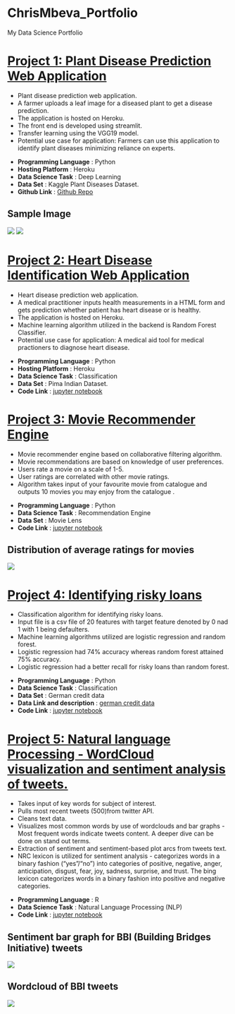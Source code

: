 # ChrisMbeva_Portfolio
My Data Science Portfolio

# [Project 1: Plant Disease Prediction Web Application](https://plant-disease-prediction-app.herokuapp.com/)

* Plant disease prediction web application.
* A farmer uploads a leaf image for a diseased plant to get a disease prediction.
* The application is hosted on Heroku.
* The front end is developed using streamlit.
* Transfer learning using the VGG19 model.
* Potential use case for application: Farmers can use this application to identify plant diseases minimizing reliance on experts.

- **Programming Language** : Python
- **Hosting Platform** : Heroku
- **Data Science Task** : Deep Learning
- **Data Set** : Kaggle Plant Diseases Dataset.
- **Github Link** : [Github Repo](https://github.com/chrisliti/plant_disease_prediction)

## Sample Image
![](/images2/Image1.JPG)  ![](/images2/Image2.JPG)

# [Project 2: Heart Disease Identification Web Application](https://heartdisease-prediction-ml-api.herokuapp.com/)

* Heart disease prediction web application.
* A medical practitioner inputs health measurements in a HTML form and gets prediction whether patient has heart disease or is healthy.
* The application is hosted on Heroku.
* Machine learning algorithm utilized in the backend is Random Forest Classifier.
* Potential use case for application: A medical aid tool for medical practioners to diagnose heart disease.

- **Programming Language** : Python
- **Hosting Platform** : Heroku
- **Data Science Task** : Classification
- **Data Set** : Pima Indian Dataset.
- **Code Link** : [jupyter notebook](https://github.com/chrisliti/Heart-Disease-APP-Heroku/blob/main/model.py)



# [Project 3: Movie Recommender Engine](https://github.com/chrisliti/Movie-Recommender-Engine/blob/master/Movie%20Recommender%20Engine%20June%202021.ipynb)

* Movie recommender engine based on collaborative filtering algorithm.
* Movie recommendations are based on knowledge of user preferences.
* Users rate a movie on a scale of 1-5.
* User ratings are correlated with other movie ratings.
* Algorithm takes input of your favourite movie from catalogue and outputs 10 movies you may enjoy from the catalogue .

- **Programming Language** : Python
- **Data Science Task** : Recommendation Engine
- **Data Set** : Movie Lens
- **Code Link** : [jupyter notebook](https://github.com/chrisliti/Movie-Recommender-Engine/blob/master/Movie%20Recommender%20Engine%20June%202021.ipynb)

## Distribution of average ratings for movies
![](images2/movies%20ratings%20distribution.png)


# [Project 4: Identifying risky loans](https://github.com/chrisliti/Identifying-Risky-Loans/blob/master/Identifying%20Loan%20Defaulters%20June%202021.ipynb)

* Classification algorithm for identifying risky loans.
* Input file is a csv file of 20 features with target feature denoted by 0 nad 1 with 1 being defaulters.
* Machine learning algorithms utilized are logistic regression and random forest.
* Logistic regression had 74% accuracy whereas random forest attained 75% accuracy.
* Logistic regression had a better recall for risky loans than random forest.

- **Programming Language** : Python
- **Data Science Task** : Classification
- **Data Set** : German credit data
- **Data Link and description** : [german credit data](https://archive.ics.uci.edu/ml/datasets/statlog+(german+credit+data))
- **Code Link** : [jupyter notebook](https://github.com/chrisliti/Identifying-Risky-Loans/blob/master/Identifying%20Loan%20Defaulters%20June%202021.ipynb)


# [Project 5: Natural language Processing - WordCloud visualization and sentiment analysis of tweets.](https://github.com/chrisliti/NLP-Twitter-Analysis/blob/master/NLP%20(Twitter%20Analysis)%20May%202021.ipynb)

* Takes input of key words for subject of interest.
* Pulls most recent tweets (500)from twitter API.
* Cleans text data.
* Visualizes most common words by use of wordclouds and bar graphs - Most frequent words indicate tweets content. A deeper dive can be done on stand out terms.
* Extraction of sentiment and sentiment-based plot arcs from tweets text.
* NRC lexicon is utilized for sentiment analysis - categorizes words in a binary fashion (“yes”/“no”) into categories of positive, negative, anger, anticipation, disgust, fear, joy, sadness, surprise, and trust. The bing lexicon categorizes words in a binary fashion into positive and negative categories.

- **Programming Language** : R
- **Data Science Task** : Natural Language Processing (NLP)
- **Code Link** : [jupyter notebook](https://github.com/chrisliti/NLP-Twitter-Analysis/blob/master/NLP%20(Twitter%20Analysis)%20May%202021.ipynb)

## Sentiment bar graph for BBI (Building Bridges Initiative) tweets
![](images2/bbi%20sentiment%20bar%20graph.png)

## Wordcloud of BBI tweets
![](images2/bbi%20word%20cloud%202.png)


